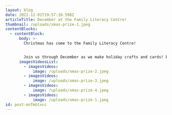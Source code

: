 ```yaml
---
layout: blog
date: 2021-12-01T19:57:10.598Z
articleTitle: December at the Family Literacy Centre!
thumbnail: /uploads/xmas-prize-1.jpeg
contentBlocks:
  - contentBlock:
      body: >-
        Christmas has come to the Family Literacy Centre!


        Join us through December as we make holiday crafts and cards! Enter to win Christmas prizes, wrap books to gift to friends and family, and more!
      imagesVideosList:
        - imagesVideos:
            image: /uploads/xmas-prize-2.jpeg
        - imagesVideos:
            image: /uploads/xmas-prize-3.jpeg
        - imagesVideos:
            image: /uploads/xmas-prize-4.jpeg
        - imagesVideos:
            image: /uploads/xmas-prize-1.jpeg
id: post-enTmGtxcc
---
```

